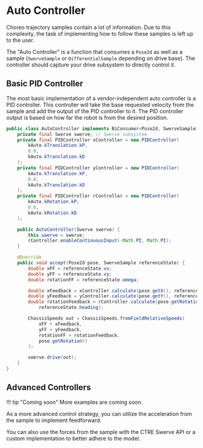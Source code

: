 # Auto Controller

Choreo trajectory samples contain a lot of information. Due to this complexity, the
task of implementing how to follow these samples is left up to the user.

The "Auto Controller" is a function that consumes a `Pose2d` as well as a sample (`SwerveSample` or `DifferentialSample` depending on drive base).
The controller should capture your drive subsystem to directly control it.

## Basic PID Controller

The most basic implementation of a vendor-independent auto controller is a PID controller.
This controller will take the base requested velocity from the sample and add the output of the PID controller to it.
The PID controller output is based on how far the robot is from the desired position.

```java
public class AutoController implements BiConsumer<Pose2d, SwerveSample> {
    private final Swerve swerve; // Swerve subsystem
    private final PIDController xController = new PIDController(
        kAuto.kTranslation.kP,
        0.0,
        kAuto.kTranslation.kD
    );
    private final PIDController yController = new PIDController(
        kAuto.kTranslation.kP,
        0.0,
        kAuto.kTranslation.kD
    );
    private final PIDController rController = new PIDController(
        kAuto.kRotation.kP,
        0.0,
        kAuto.kRotation.kD
    );

    public AutoController(Swerve swerve) {
        this.swerve = swerve;
        rController.enableContinuousInput(-Math.PI, Math.PI);
    }

    @Override
    public void accept(Pose2d pose, SwerveSample referenceState) {
        double xFF = referenceState.vx;
        double yFF = referenceState.vy;
        double rotationFF = referenceState.omega;

        double xFeedback = xController.calculate(pose.getX(), referenceState.x);
        double yFeedback = yController.calculate(pose.getY(), referenceState.y);
        double rotationFeedback = rController.calculate(pose.getRotation().getRadians(),
            referenceState.heading);

        ChassisSpeeds out = ChassisSpeeds.fromFieldRelativeSpeeds(
            xFF + xFeedback,
            yFF + yFeedback,
            rotationFF + rotationFeedback,
            pose.getRotation()
        );

        swerve.drive(out);
    }
}
```

## Advanced Controllers
!!! tip "Coming soon"
      More examples are coming soon.
      
As a more advanced control strategy, you can utilize the acceleration from the sample to implement feedforward.
      
You can also use the forces from the sample with the CTRE Swerve API or a custom implementation to better adhere to the model.
